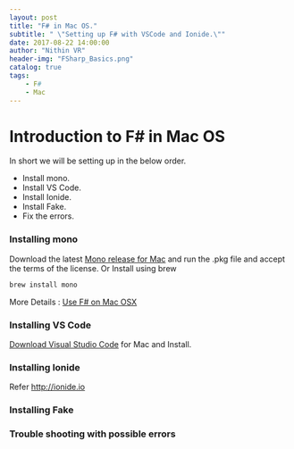 ```yaml
---
layout: post
title: "F# in Mac OS."
subtitle: " \"Setting up F# with VSCode and Ionide.\""
date: 2017-08-22 14:00:00
author: "Nithin VR"
header-img: "FSharp_Basics.png"
catalog: true
tags:
    - F#
    - Mac
---
```

# Introduction to F# in Mac OS
In short we will be setting up in the below order.
- Install mono.
- Install VS Code.
- Install Ionide.
- Install Fake.
- Fix the errors.
### Installing mono
Download the latest [Mono release for Mac](http://www.mono-project.com/docs/getting-started/install/mac/) and run the .pkg file and accept the terms of the license.
Or 
Install using brew
```bash
brew install mono
```
More Details : [Use F# on Mac OSX](http://fsharp.org/use/mac/)
### Installing VS Code
[Download Visual Studio Code](https://code.visualstudio.com) for Mac and Install.
### Installing Ionide
Refer http://ionide.io
### Installing Fake
### Trouble shooting with possible errors
